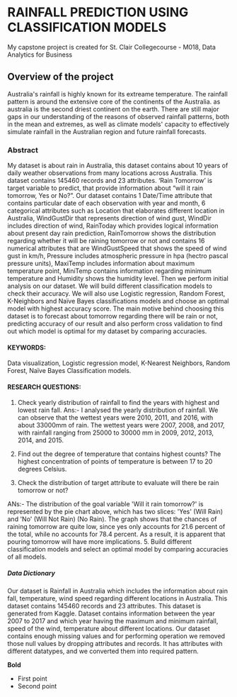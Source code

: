 # RAINFALL PREDICTION USING CLASSIFICATION MODELS

My capstone project is created for St. Clair Collegecourse - M018, Data Analytics for  Business

## Overview of the project

Australia's rainfall is highly known for its extreame temperature. The rainfall pattern is around the extensive core of the continents of the Australia. as australia is the second driest continent on the earth. There are still major gaps in our understanding of the reasons of observed rainfall patterns, both in the mean and extremes, as well as climate models' capacity to effectively simulate rainfall in the Australian region and future rainfall forecasts. 

### Abstract

My dataset is about rain in Australia, this dataset contains about 10 years of daily weather observations from many locations across Australia. This dataset contains 145460 records and 23 attributes. ‘Rain Tomorrow’ is target variable to predict, that provide information about “will it rain tomorrow, Yes or No?”. Our dataset contains 1 Date/Time attribute that contains particular date of each observation with year and month, 6 categorical attributes such as Location that elaborates different location in Australia, WindGustDir that represents direction of wind gust, WindDir includes direction of wind, RainToday which provides logical information about present day rain prediction, RainTomorrow shows the distribution regarding whether it will be raining tomorrow or not and contains 16 numerical attributes that are WindGustSpeed that shows the speed of wind gust in km/h, Pressure includes atmospheric pressure in hpa (hectro pascal pressure units), MaxiTemp includes information about maximum temperature point, MiniTemp contains information regarding minimum temperature and Humidity shows the humidity level. Then we perform initial analysis on our dataset.  We will build different classification models to check their accuracy. We will also use Logistic regression, Random Forest, K-Neighbors and Naïve Bayes classifications models and choose an optimal model with highest accuracy score. The main motive behind choosing this dataset is to forecast about tomorrow regarding there will be rain or not, predicting accuracy of our result and also perform cross validation to find out which model is optimal for my dataset by comparing accuracies.

#### KEYWORDS:  

Data visualization, Logistic regression model, K-Nearest Neighbors, Random Forest, Naïve Bayes Classification models.

#### RESEARCH QUESTIONS:

1.	Check yearly distribution of rainfall to find the years with highest and lowest rain fall.
Ans:- I analysed the yearly distribution of rainfall. We can observe that the wettest years were 2010, 2011, and 2016, with about 33000mm of rain. The wettest years were 2007, 2008, and 2017, with rainfall ranging from 25000 to 30000 mm in 2009, 2012, 2013, 2014, and 2015.

2.	Find out the degree of temperature that contains highest counts?
 The highest concentration of points of temperature is between 17 to 20 degrees Celsius.
 
4.	Check the distribution of target attribute to evaluate will there be rain tomorrow or not?

ANs:- The distribution of the goal variable 'Will it rain tomorrow?' is represented by the pie chart above, which has two slices: 'Yes' (Will Rain) and 'No' (Will Not Rain) (No Rain). The graph shows that the chances of raining tomorrow are quite low, since yes only accounts for 21.6 percent of the total, while no accounts for 78.4 percent. As a result, it is apparent that pouring tomorrow will have more implications.
5.	Build different classification models and select an optimal model by comparing accuracies of all models.

##### Data Dictionary 

Our dataset is Rainfall in Australia which includes the information about rain fall, temperature, wind speed regarding different locations in Australia. This dataset contains 145460 records and 23 attributes. This dataset is generated from Kaggle. Dataset contains information between the year 2007 to 2017 and which year having the maximum and minimum rainfall, speed of the wind, temperature about different locations. Our dataset contains enough missing values and for performing operation we removed those null values by dropping attributes and records. It has attributes with different datatypes, and we converted them into required pattern. 


**Bold**

- First point
- Second point
